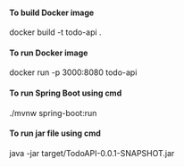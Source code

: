 #### To build Docker image
docker build -t todo-api .

#### To run Docker image
docker run -p 3000:8080 todo-api

#### To run Spring Boot using cmd
./mvnw spring-boot:run

#### To run jar file using cmd
java -jar target/TodoAPI-0.0.1-SNAPSHOT.jar